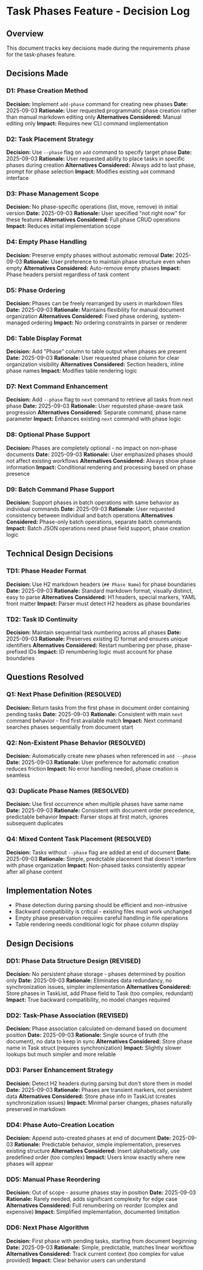 # Task Phases Feature - Decision Log

## Overview
This document tracks key decisions made during the requirements phase for the task-phases feature.

## Decisions Made

### D1: Phase Creation Method
**Decision:** Implement `add-phase` command for creating new phases
**Date:** 2025-09-03
**Rationale:** User requested programmatic phase creation rather than manual markdown editing only
**Alternatives Considered:** Manual editing only
**Impact:** Requires new CLI command implementation

### D2: Task Placement Strategy  
**Decision:** Use `--phase` flag on `add` command to specify target phase
**Date:** 2025-09-03
**Rationale:** User requested ability to place tasks in specific phases during creation
**Alternatives Considered:** Always add to last phase, prompt for phase selection
**Impact:** Modifies existing `add` command interface

### D3: Phase Management Scope
**Decision:** No phase-specific operations (list, move, remove) in initial version
**Date:** 2025-09-03
**Rationale:** User specified "not right now" for these features
**Alternatives Considered:** Full phase CRUD operations
**Impact:** Reduces initial implementation scope

### D4: Empty Phase Handling
**Decision:** Preserve empty phases without automatic removal
**Date:** 2025-09-03
**Rationale:** User preference to maintain phase structure even when empty
**Alternatives Considered:** Auto-remove empty phases
**Impact:** Phase headers persist regardless of task content

### D5: Phase Ordering
**Decision:** Phases can be freely rearranged by users in markdown files
**Date:** 2025-09-03
**Rationale:** Maintains flexibility for manual document organization
**Alternatives Considered:** Fixed phase ordering, system-managed ordering
**Impact:** No ordering constraints in parser or renderer

### D6: Table Display Format
**Decision:** Add "Phase" column to table output when phases are present
**Date:** 2025-09-03
**Rationale:** User requested phase column for clear organization visibility
**Alternatives Considered:** Section headers, inline phase names
**Impact:** Modifies table rendering logic

### D7: Next Command Enhancement
**Decision:** Add `--phase` flag to `next` command to retrieve all tasks from next phase
**Date:** 2025-09-03
**Rationale:** User requested phase-aware task progression
**Alternatives Considered:** Separate command, phase name parameter
**Impact:** Enhances existing `next` command with phase logic

### D8: Optional Phase Support
**Decision:** Phases are completely optional - no impact on non-phase documents
**Date:** 2025-09-03
**Rationale:** User emphasized phases should not affect existing workflows
**Alternatives Considered:** Always show phase information
**Impact:** Conditional rendering and processing based on phase presence

### D9: Batch Command Phase Support
**Decision:** Support phases in batch operations with same behavior as individual commands
**Date:** 2025-09-03
**Rationale:** User requested consistency between individual and batch operations
**Alternatives Considered:** Phase-only batch operations, separate batch commands
**Impact:** Batch JSON operations need phase field support, phase creation logic

## Technical Design Decisions

### TD1: Phase Header Format
**Decision:** Use H2 markdown headers (`## Phase Name`) for phase boundaries
**Date:** 2025-09-03
**Rationale:** Standard markdown format, visually distinct, easy to parse
**Alternatives Considered:** H1 headers, special markers, YAML front matter
**Impact:** Parser must detect H2 headers as phase boundaries

### TD2: Task ID Continuity
**Decision:** Maintain sequential task numbering across all phases
**Date:** 2025-09-03
**Rationale:** Preserves existing ID format and ensures unique identifiers
**Alternatives Considered:** Restart numbering per phase, phase-prefixed IDs
**Impact:** ID renumbering logic must account for phase boundaries

## Questions Resolved

### Q1: Next Phase Definition (RESOLVED)
**Decision:** Return tasks from the first phase in document order containing pending tasks
**Date:** 2025-09-03
**Rationale:** Consistent with main `next` command behavior - find first available match
**Impact:** Next command searches phases sequentially from document start

### Q2: Non-Existent Phase Behavior (RESOLVED)  
**Decision:** Automatically create new phases when referenced in `add --phase`
**Date:** 2025-09-03
**Rationale:** User preference for automatic creation reduces friction
**Impact:** No error handling needed, phase creation is seamless

### Q3: Duplicate Phase Names (RESOLVED)
**Decision:** Use first occurrence when multiple phases have same name
**Date:** 2025-09-03
**Rationale:** Consistent with document order precedence, predictable behavior
**Impact:** Parser stops at first match, ignores subsequent duplicates

### Q4: Mixed Content Task Placement (RESOLVED)
**Decision:** Tasks without `--phase` flag are added at end of document
**Date:** 2025-09-03
**Rationale:** Simple, predictable placement that doesn't interfere with phase organization
**Impact:** Non-phased tasks consistently appear after all phase content

## Implementation Notes

- Phase detection during parsing should be efficient and non-intrusive
- Backward compatibility is critical - existing files must work unchanged
- Empty phase preservation requires careful handling in file operations
- Table rendering needs conditional logic for phase column display

## Design Decisions

### DD1: Phase Data Structure Design (REVISED)
**Decision:** No persistent phase storage - phases determined by position only
**Date:** 2025-09-03
**Rationale:** Eliminates data redundancy, no synchronization issues, simpler implementation
**Alternatives Considered:** Store phases in TaskList, add Phase field to Task (too complex, redundant)
**Impact:** True backward compatibility, no model changes required

### DD2: Task-Phase Association (REVISED)
**Decision:** Phase association calculated on-demand based on document position
**Date:** 2025-09-03
**Rationale:** Single source of truth (the document), no data to keep in sync
**Alternatives Considered:** Store phase name in Task struct (requires synchronization)
**Impact:** Slightly slower lookups but much simpler and more reliable

### DD3: Parser Enhancement Strategy
**Decision:** Detect H2 headers during parsing but don't store them in model
**Date:** 2025-09-03
**Rationale:** Phases are transient markers, not persistent data
**Alternatives Considered:** Store phase info in TaskList (creates synchronization issues)
**Impact:** Minimal parser changes, phases naturally preserved in markdown

### DD4: Phase Auto-Creation Location
**Decision:** Append auto-created phases at end of document
**Date:** 2025-09-03
**Rationale:** Predictable behavior, simple implementation, preserves existing structure
**Alternatives Considered:** Insert alphabetically, use predefined order (too complex)
**Impact:** Users know exactly where new phases will appear

### DD5: Manual Phase Reordering
**Decision:** Out of scope - assume phases stay in position
**Date:** 2025-09-03
**Rationale:** Rarely needed, adds significant complexity for edge case
**Alternatives Considered:** Full renumbering on reorder (complex and expensive)
**Impact:** Simplified implementation, documented limitation

### DD6: Next Phase Algorithm
**Decision:** First phase with pending tasks, starting from document beginning
**Date:** 2025-09-03
**Rationale:** Simple, predictable, matches linear workflow
**Alternatives Considered:** Track current context (too complex for value provided)
**Impact:** Clear behavior users can understand